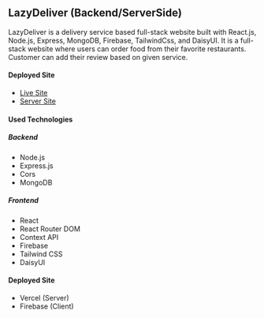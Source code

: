 ## LazyDeliver (Backend/ServerSide)
LazyDeliver is a delivery service based full-stack website built with React.js, Node.js, Express, MongoDB, Firebase, TailwindCss, and DaisyUI. It is a full-stack website where users can order food from their favorite restaurants. Customer can add their review based on given service.


#### Deployed Site
- [Live Site](https://lazy-learn-366bc.web.app/)
- [Server Site](https://lazy-deliver-server.vercel.app/)


#### Used Technologies 
##### Backend

- Node.js
- Express.js
- Cors
- MongoDB

##### Frontend

- React
- React Router DOM
- Context API
- Firebase
- Tailwind CSS
- DaisyUI


#### Deployed Site
- Vercel (Server)
- Firebase (Client)




